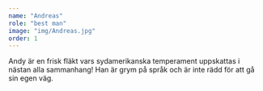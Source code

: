 ```yaml
---
name: "Andreas"
role: "best man"
image: "img/Andreas.jpg"
order: 1
---
```

Andy är en frisk fläkt vars sydamerikanska temperament uppskattas i nästan alla sammanhang! Han är grym på språk och är inte rädd för att gå sin egen väg.
